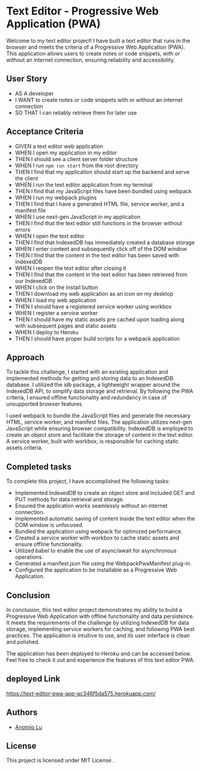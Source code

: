 # Text Editor - Progressive Web Application (PWA)

Welcome to my text editor project! I have built a text editor that runs in the browser and meets the criteria of a Progressive Web Application (PWA). This application allows users to create notes or code snippets, with or without an internet connection, ensuring reliability and accessibility.

## User Story

- AS A developer
- I WANT to create notes or code snippets with or without an internet connection
- SO THAT I can reliably retrieve them for later use

## Acceptance Criteria

- GIVEN a text editor web application
- WHEN I open my application in my editor
- THEN I should see a client server folder structure
- WHEN I run `npm run start` from the root directory
- THEN I find that my application should start up the backend and serve the client
- WHEN I run the text editor application from my terminal
- THEN I find that my JavaScript files have been bundled using webpack
- WHEN I run my webpack plugins
- THEN I find that I have a generated HTML file, service worker, and a manifest file
- WHEN I use next-gen JavaScript in my application
- THEN I find that the text editor still functions in the browser without errors
- WHEN I open the text editor
- THEN I find that IndexedDB has immediately created a database storage
- WHEN I enter content and subsequently click off of the DOM window
- THEN I find that the content in the text editor has been saved with IndexedDB
- WHEN I reopen the text editor after closing it
- THEN I find that the content in the text editor has been retrieved from our IndexedDB
- WHEN I click on the Install button
- THEN I download my web application as an icon on my desktop
- WHEN I load my web application
- THEN I should have a registered service worker using workbox
- WHEN I register a service worker
- THEN I should have my static assets pre cached upon loading along with subsequent pages and static assets
- WHEN I deploy to Heroku
- THEN I should have proper build scripts for a webpack application

## Approach

To tackle this challenge, I started with an existing application and implemented methods for getting and storing data to an IndexedDB database. I utilized the idb package, a lightweight wrapper around the IndexedDB API, to simplify data storage and retrieval. By following the PWA criteria, I ensured offline functionality and redundancy in case of unsupported browser features.

I used webpack to bundle the JavaScript files and generate the necessary HTML, service worker, and manifest files. The application utilizes next-gen JavaScript while ensuring browser compatibility. IndexedDB is employed to create an object store and facilitate the storage of content in the text editor. A service worker, built with workbox, is responsible for caching static assets.criteria.

## Completed tasks

To complete this project, I have accomplished the following tasks:

- Implemented IndexedDB to create an object store and included GET and PUT methods for data retrieval and storage.
- Ensured the application works seamlessly without an internet connection.
- Implemented automatic saving of content inside the text editor when the DOM window is unfocused.
- Bundled the application using webpack for optimized performance.
- Created a service worker with workbox to cache static assets and ensure offline functionality.
- Utilized babel to enable the use of async/await for asynchronous operations.
- Generated a manifest.json file using the WebpackPwaManifest plug-in.
- Configured the application to be installable as a Progressive Web Application.


## Conclusion

In conclusion, this text editor project demonstrates my ability to build a Progressive Web Application with offline functionality and data persistence. It meets the requirements of the challenge by utilizing IndexedDB for data storage, implementing service workers for caching, and following PWA best practices. The application is intuitive to use, and its user interface is clean and polished.

The application has been deployed to Heroku and can be accessed below. Feel free to check it out and experience the features of this text editor PWA.

## deployed Link

https://text-editor-pwa-app-ac346f5da575.herokuapp.com/ 

## Authors

- [Anotnio Lu](https://github.com/Anotnio-Lu)


## License

This project is licensed under MIT License .
